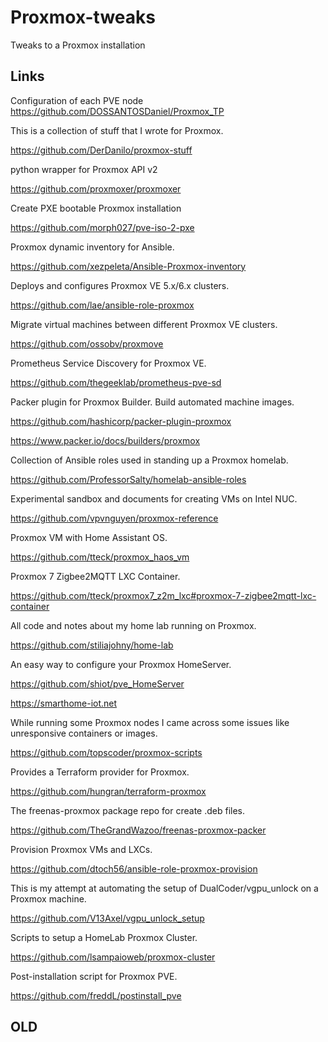 # Proxmox-tweaks

Tweaks to a Proxmox installation

## Links

Configuration of each PVE node</br>
https://github.com/DOSSANTOSDaniel/Proxmox_TP

This is a collection of stuff that I wrote for Proxmox.

https://github.com/DerDanilo/proxmox-stuff

python wrapper for Proxmox API v2

https://github.com/proxmoxer/proxmoxer

Create PXE bootable Proxmox installation

https://github.com/morph027/pve-iso-2-pxe

Proxmox dynamic inventory for Ansible.

https://github.com/xezpeleta/Ansible-Proxmox-inventory

Deploys and configures Proxmox VE 5.x/6.x clusters.

https://github.com/lae/ansible-role-proxmox

Migrate virtual machines between different Proxmox VE clusters.

https://github.com/ossobv/proxmove

Prometheus Service Discovery for Proxmox VE.

https://github.com/thegeeklab/prometheus-pve-sd

Packer plugin for Proxmox Builder. Build automated machine images.

https://github.com/hashicorp/packer-plugin-proxmox

https://www.packer.io/docs/builders/proxmox

Collection of Ansible roles used in standing up a Proxmox homelab. 

https://github.com/ProfessorSalty/homelab-ansible-roles

Experimental sandbox and documents for creating VMs on Intel NUC.

https://github.com/vpvnguyen/proxmox-reference

Proxmox VM with Home Assistant OS.

https://github.com/tteck/proxmox_haos_vm

Proxmox 7 Zigbee2MQTT LXC Container.

https://github.com/tteck/proxmox7_z2m_lxc#proxmox-7-zigbee2mqtt-lxc-container

All code and notes about my home lab running on Proxmox.

https://github.com/stiliajohny/home-lab

An easy way to configure your Proxmox HomeServer.

https://github.com/shiot/pve_HomeServer

https://smarthome-iot.net

While running some Proxmox nodes I came across some issues like unresponsive containers or images.

https://github.com/topscoder/proxmox-scripts

Provides a Terraform provider for Proxmox.

https://github.com/hungran/terraform-proxmox

The freenas-proxmox package repo for create .deb files.

https://github.com/TheGrandWazoo/freenas-proxmox-packer

Provision Proxmox VMs and LXCs.

https://github.com/dtoch56/ansible-role-proxmox-provision

This is my attempt at automating the setup of DualCoder/vgpu_unlock on a Proxmox machine.

https://github.com/V13Axel/vgpu_unlock_setup

Scripts to setup a HomeLab Proxmox Cluster.

https://github.com/lsampaioweb/proxmox-cluster

Post-installation script for Proxmox PVE.

https://github.com/freddL/postinstall_pve


## OLD


